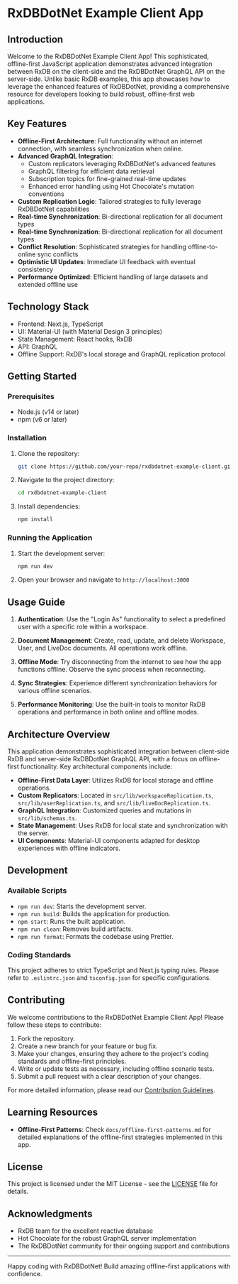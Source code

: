 <!-- ./README.md -->

# RxDBDotNet Example Client App

## Introduction

Welcome to the RxDBDotNet Example Client App! This sophisticated, offline-first JavaScript application demonstrates advanced integration between RxDB on the client-side and the RxDBDotNet GraphQL API on the server-side. Unlike basic RxDB examples, this app showcases how to leverage the enhanced features of RxDBDotNet, providing a comprehensive resource for developers looking to build robust, offline-first web applications.

## Key Features

- **Offline-First Architecture**: Full functionality without an internet connection, with seamless synchronization when online.
- **Advanced GraphQL Integration**:
  - Custom replicators leveraging RxDBDotNet's advanced features
  - GraphQL filtering for efficient data retrieval
  - Subscription topics for fine-grained real-time updates
  - Enhanced error handling using Hot Chocolate's mutation conventions
- **Custom Replication Logic**: Tailored strategies to fully leverage RxDBDotNet capabilities
- **Real-time Synchronization**: Bi-directional replication for all document types
- **Real-time Synchronization**: Bi-directional replication for all document types
- **Conflict Resolution**: Sophisticated strategies for handling offline-to-online sync conflicts
- **Optimistic UI Updates**: Immediate UI feedback with eventual consistency
- **Performance Optimized**: Efficient handling of large datasets and extended offline use

## Technology Stack

- Frontend: Next.js, TypeScript
- UI: Material-UI (with Material Design 3 principles)
- State Management: React hooks, RxDB
- API: GraphQL
- Offline Support: RxDB's local storage and GraphQL replication protocol

## Getting Started

### Prerequisites

- Node.js (v14 or later)
- npm (v6 or later)

### Installation

1. Clone the repository:

   ```bash
   git clone https://github.com/your-repo/rxdbdotnet-example-client.git
   ```

2. Navigate to the project directory:

   ```bash
   cd rxdbdotnet-example-client
   ```

3. Install dependencies:

   ```bash
   npm install
   ```

### Running the Application

1. Start the development server:

   ```bash
   npm run dev
   ```

2. Open your browser and navigate to `http://localhost:3000`

## Usage Guide

1. **Authentication**: Use the "Login As" functionality to select a predefined user with a specific role within a workspace.

2. **Document Management**: Create, read, update, and delete Workspace, User, and LiveDoc documents. All operations work offline.

3. **Offline Mode**: Try disconnecting from the internet to see how the app functions offline. Observe the sync process when reconnecting.

4. **Sync Strategies**: Experience different synchronization behaviors for various offline scenarios.

5. **Performance Monitoring**: Use the built-in tools to monitor RxDB operations and performance in both online and offline modes.

## Architecture Overview

This application demonstrates sophisticated integration between client-side RxDB and server-side RxDBDotNet GraphQL API, with a focus on offline-first functionality. Key architectural components include:

- **Offline-First Data Layer**: Utilizes RxDB for local storage and offline operations.
- **Custom Replicators**: Located in `src/lib/workspaceReplication.ts`, `src/lib/userReplication.ts`, and `src/lib/liveDocReplication.ts`.
- **GraphQL Integration**: Customized queries and mutations in `src/lib/schemas.ts`.
- **State Management**: Uses RxDB for local state and synchronization with the server.
- **UI Components**: Material-UI components adapted for desktop experiences with offline indicators.

## Development

### Available Scripts

- `npm run dev`: Starts the development server.
- `npm run build`: Builds the application for production.
- `npm start`: Runs the built application.
- `npm run clean`: Removes build artifacts.
- `npm run format`: Formats the codebase using Prettier.

### Coding Standards

This project adheres to strict TypeScript and Next.js typing rules. Please refer to `.eslintrc.json` and `tsconfig.json` for specific configurations.

## Contributing

We welcome contributions to the RxDBDotNet Example Client App! Please follow these steps to contribute:

1. Fork the repository.
2. Create a new branch for your feature or bug fix.
3. Make your changes, ensuring they adhere to the project's coding standards and offline-first principles.
4. Write or update tests as necessary, including offline scenario tests.
5. Submit a pull request with a clear description of your changes.

For more detailed information, please read our [Contribution Guidelines](../../CONTRIBUTING.md).

## Learning Resources

- **Offline-First Patterns**: Check `docs/offline-first-patterns.md` for detailed explanations of the offline-first strategies implemented in this app.

## License

This project is licensed under the MIT License - see the [LICENSE](../../LICENSE) file for details.

## Acknowledgments

- RxDB team for the excellent reactive database
- Hot Chocolate for the robust GraphQL server implementation
- The RxDBDotNet community for their ongoing support and contributions

---

Happy coding with RxDBDotNet! Build amazing offline-first applications with confidence.
